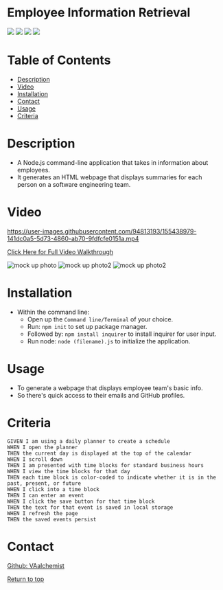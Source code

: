 # Employee Information Retrieval

![](https://img.shields.io/badge/Javascript-yellow.svg)
![](https://img.shields.io/badge/inquirer-red.svg)
![](https://img.shields.io/badge/JSON-blue.svg)
![](https://img.shields.io/badge/node.js-green.svg)

# Table of Contents
* [Description](#description)
* [Video](#video)
* [Installation](#installation)
* [Contact](#contact)
* [Usage](#usage)
* [Criteria](#criteria)

# Description 

* A Node.js command-line application that takes in information about employees.
* It generates an HTML webpage that displays summaries for each person on a software engineering team. 


# Video

https://user-images.githubusercontent.com/94813193/155438979-141dc0a5-5d73-4860-ab70-9fdfcfe0151a.mp4

[Click Here for Full Video Walkthrough](https://)

![mock up photo](https://.png)
![mock up photo2](https://.png)
![mock up photo2](https://.png)


# Installation
* Within the command line:
   * Open up the <code>Command line/Terminal</code> of your choice.
   * Run: <code>npm init</code> to set up package manager.
   * Followed by: <code>npm install inquirer</code> to install inquirer for user input.
   * Run node: <code>node (filename).js</code> to initialize the application.

# Usage
   * To generate a webpage that displays employee team's basic info.
   * So there's quick access to their emails and GitHub profiles.
   
# Criteria
```
GIVEN I am using a daily planner to create a schedule
WHEN I open the planner
THEN the current day is displayed at the top of the calendar
WHEN I scroll down
THEN I am presented with time blocks for standard business hours
WHEN I view the time blocks for that day
THEN each time block is color-coded to indicate whether it is in the past, present, or future
WHEN I click into a time block
THEN I can enter an event
WHEN I click the save button for that time block
THEN the text for that event is saved in local storage
WHEN I refresh the page
THEN the saved events persist
```

# Contact
<a href="https://github.com/VAalchemist">Github: VAalchemist</a>



[Return to top](#professional-readme-generator-using-node)
